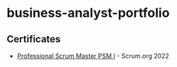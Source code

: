 # business-analyst-portfolio
## Certificates
- [Professional Scrum Master PSM I](certifications/ProfessionalScrumMaster/psm_I_cert.pdf) - Scrum.org 2022




